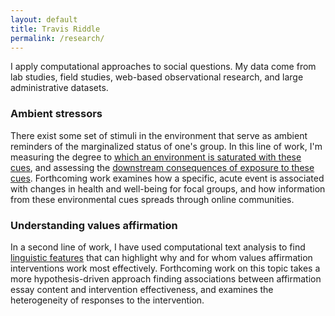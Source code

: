 ```yaml
---
layout: default
title: Travis Riddle
permalink: /research/
---
```

I apply computational approaches to social questions. My data come from lab studies, field studies, web-based observational research, and large administrative datasets.

### Ambient stressors

There exist some set of stimuli in the environment that serve as ambient reminders of the marginalized status of one's group. In this line of work, I'm measuring the degree to [which an environment is saturated with these cues](/docs/turetsky_riddle_inpress.pdf), and assessing the [downstream consequences of exposure to these cues](/riddle_sinclair_maps/). Forthcoming work examines how a specific, acute event is associated with changes in health and well-being for focal groups, and how information from these environmental cues spreads through online communities.

### Understanding values affirmation

In a second line of work, I have used computational text analysis to find [linguistic features](/docs/edm_2015.pdf) that can highlight why and for whom values affirmation interventions work most effectively. Forthcoming work on this topic takes a more hypothesis-driven approach finding associations between affirmation essay content and intervention effectiveness, and examines the heterogeneity of responses to the intervention.
